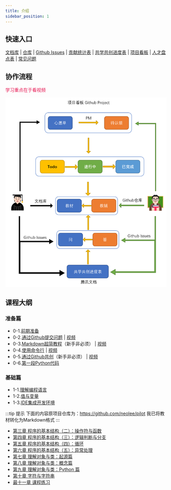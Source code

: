 ```yaml
---
title: 介绍
sidebar_position: 1
---
```

## 快速入口
[文档库](https://coding-newbies-group.github.io/programming-co_creation-docs/docs/intro/) | [仓库](https://github.com/coding-newbies-group/programming-co_creation-docs) | [Github Issues](https://github.com/coding-newbies-group/programming-co_creation-docs/issues) | [贡献统计表](https://docs.qq.com/sheet/DYmdOeXZCUUlIaWhS?tab=BB08J2) | [共学共创进度表](https://docs.qq.com/sheet/DYkdIT0hKbW1tWmhE?tab=BB08J2) | [项目看板](https://github.com/orgs/coding-newbies-group/projects/1) | [人才盘点表](https://docs.qq.com/sheet/DYlhBdkJwQ3lWY1hv?tab=BB08J2) | [常见问题](https://coding-newbies-group.github.io/programming-co_creation-docs/docs/files/qa)



## 协作流程

<font color="E71853">学习重点在于看视频</font>

![image-20230222140000563](intro.assets/image-20230222140000563.png)

## 课程大纲

### 准备篇
- 0-1.[前期准备](./p0/p0-1-prep.md)
- 0-2.[通过Github提交问题](./p0/p0-2-issues.md) | [视频](https://www.bilibili.com/video/BV1V24y1H73p/?vd_source=4a888db8814702b2062fcaf2575be745)
- 0-3.[Markdown超简教程](./p0/p0-3-markdown.md)（新手非必须） | [视频](https://www.bilibili.com/video/BV1Ho4y1v79V/?vd_source=4a888db8814702b2062fcaf2575be745)
- 0-4.[使用命令行](./p0/p0-4-cli.md) | [视频](https://www.bilibili.com/video/BV1Jo4y1Y7SC/?vd_source=4a888db8814702b2062fcaf2575be745)
- 0-5.[通过Github共创](./p0/p0-5-collaborate.md)（新手非必须） | [视频](https://www.bilibili.com/video/BV1S54y1w7XN/?vd_source=4a888db8814702b2062fcaf2575be745)
- 0-6.[第一段Python代码](./p0/p0-6-python.md)


### 基础篇
- 1-1.[理解编程语言](./p1/p1-1-repl.md)
- 1-2.[值与变量](./p1/p1-2-values-variables.md)
- 1-3.[IDE集成开发环境](./p1/p1-3-ide.md)


:::tip 提示
下面的内容原项目仓库为：https://github.com/neolee/pilot
我已将教材转化为Markdown格式
:::

* [第三章 程序的基本结构（二）：操作符与函数](./pilot/p1-3-structure-2.md)
* [第四章 程序的基本结构（三）：逻辑判断与分支](./pilot/p1-4-structure-3.md)
* [第五章 程序的基本结构（四）：循环](./pilot/p1-5-structure-4.md)
* [第六章 程序的基本结构（五）：异常处理](./pilot/p1-6-structure-5.md)
* [第七章 理解对象与类：起源篇](./pilot/p1-7-oo-1.md)
* [第八章 理解对象与类：概念篇](./pilot/p1-8-oo-2.md)
* [第九章 理解对象与类：Python 篇](./pilot/p1-9-oo-3.md)
* [第十章 字符与字符串](./pilot/p1-a-string.md)
* [最十一章 课程练习](./pilot/p1-b-final.md)